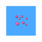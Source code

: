   <a href="![foreground](https://github.com/user-attachments/assets/d9cc4ed3-7931-472f-b43d-c9bd21b4a6c8)">
    <img src="images/logo.png" alt="Logo" width="80" height="80">
  </a>
